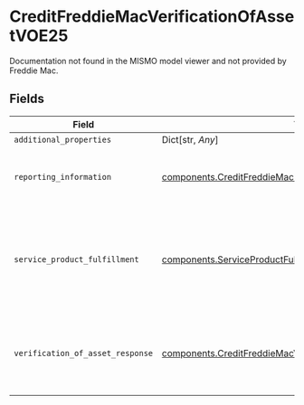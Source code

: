 # CreditFreddieMacVerificationOfAssetVOE25

Documentation not found in the MISMO model viewer and not provided by Freddie Mac.


## Fields

| Field                                                                                                                                  | Type                                                                                                                                   | Required                                                                                                                               | Description                                                                                                                            |
| -------------------------------------------------------------------------------------------------------------------------------------- | -------------------------------------------------------------------------------------------------------------------------------------- | -------------------------------------------------------------------------------------------------------------------------------------- | -------------------------------------------------------------------------------------------------------------------------------------- |
| `additional_properties`                                                                                                                | Dict[str, *Any*]                                                                                                                       | :heavy_minus_sign:                                                                                                                     | N/A                                                                                                                                    |
| `reporting_information`                                                                                                                | [components.CreditFreddieMacReportingInformationVOA24](../../models/shared/creditfreddiemacreportinginformationvoa24.md)               | :heavy_check_mark:                                                                                                                     | Information about an report identifier and a report name.                                                                              |
| `service_product_fulfillment`                                                                                                          | [components.ServiceProductFulfillment](../../models/shared/serviceproductfulfillment.md)                                               | :heavy_check_mark:                                                                                                                     | A collection of details related to a fulfillment service or product in terms of request, process and result.                           |
| `verification_of_asset_response`                                                                                                       | [components.CreditFreddieMacVerificationOfAssetResponseVOE25](../../models/shared/creditfreddiemacverificationofassetresponsevoe25.md) | :heavy_check_mark:                                                                                                                     | Documentation not found in the MISMO model viewer and not provided by Freddie Mac.                                                     |